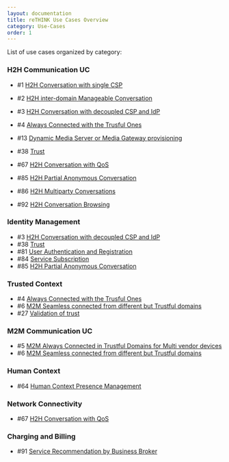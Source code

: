```yaml
---
layout: documentation
title: reTHINK Use Cases Overview
category: Use-Cases
order: 1
---
```


List of use cases organized by category:

### H2H Communication UC

* #1 [H2H Conversation with single CSP](https://github.com/reTHINK-project/use-cases/blob/master/docs/H2H%20Conversation%20with%20single%20CSP.md)

* #2 [H2H inter-domain Manageable Conversation](https://github.com/reTHINK-project/use-cases/blob/master/docs/H2H%20inter-domain%20Manageable%20Conversation.md)

* #3 [H2H Conversation with decoupled CSP and IdP](https://github.com/reTHINK-project/use-cases/blob/master/docs/H2H%20Conversation%20with%20decoupled%20CSP%20and%20IdP.md)

* #4 [Always Connected with the Trusful Ones](https://github.com/reTHINK-project/use-cases/blob/master/docs/Always%20Connected%20with%20the%20Trusful%20Ones.md)

* #13 [Dynamic Media Server or Media Gateway provisioning](https://github.com/reTHINK-project/use-cases/blob/master/docs/Dynamic%20Media%20Server%20or%20Media%20Gateway%20provisioning.md)

* #38 [Trust](https://github.com/reTHINK-project/use-cases/blob/master/docs/Trust.md)

* #67 [H2H Conversation with QoS](https://github.com/reTHINK-project/use-cases/blob/master/docs/H2H%20Conversation%20with%20QoS.md)

* #85 [H2H Partial Anonymous Conversation](https://github.com/reTHINK-project/use-cases/blob/master/docs/H2H%20Partial%20Anonymous%20Conversation.md)

* #86 [H2H Multiparty Conversations](https://github.com/reTHINK-project/use-cases/blob/master/docs/H2H%20Multiparty%20Conversations.md)

* #92 [H2H Conversation Browsing](https://github.com/reTHINK-project/use-cases/blob/master/docs/H2H%20Conversation%20Browsing.md)

### Identity Management

* #3 [H2H Conversation with decoupled CSP and IdP](https://github.com/reTHINK-project/use-cases/blob/master/docs/H2H%20Conversation%20with%20decoupled%20CSP%20and%20IdP.md)
* #38 [Trust](https://github.com/reTHINK-project/use-cases/blob/master/docs/Trust.md)
* #81 [User Authentication and Registration](https://github.com/reTHINK-project/use-cases/blob/master/docs/User%20Authentication%20and%20Registration.md)
* #84 [Service Subscription](https://github.com/reTHINK-project/use-cases/blob/master/docs/Service%20Subscription.md)
* #85 [H2H Partial Anonymous Conversation](https://github.com/reTHINK-project/use-cases/blob/master/docs/H2H%20Partial%20Anonymous%20Conversation.md)

### Trusted Context
* #4 [Always Connected with the Trusful Ones](https://github.com/reTHINK-project/use-cases/blob/master/docs/Always%20Connected%20with%20the%20Trusful%20Ones.md)
* #6 [M2M Seamless connected from different but Trustful domains](https://github.com/reTHINK-project/use-cases/blob/master/docs/M2M%20Seamless%20connected%20from%20different%20but%20Trustful%20domains.md)
* #27 [Validation of trust](https://github.com/reTHINK-project/use-cases/blob/master/docs/Validation%20of%20trust.md)

### M2M Communication UC
* #5 [M2M Always Connected in Trustful Domains for Multi vendor devices](https://github.com/reTHINK-project/use-cases/blob/master/docs/M2M%20Always%20Connected%20in%20Trustful%20Domains%20for%20Multi%20vendor%20devices.md)
* #6 [M2M Seamless connected from different but Trustful domains](https://github.com/reTHINK-project/use-cases/blob/master/docs/M2M%20Seamless%20connected%20from%20different%20but%20Trustful%20domains.md)

### Human Context
* #64 [Human Context Presence Management](https://github.com/reTHINK-project/use-cases/blob/master/docs/Human%20Context%20Presence%20Management.md)

### Network Connectivity
* #67 [H2H Conversation with QoS](https://github.com/reTHINK-project/use-cases/blob/master/docs/H2H%20Conversation%20with%20QoS.md)

### Charging and Billing
* #91 [Service Recommendation by Business Broker](https://github.com/reTHINK-project/use-cases/blob/master/docs/Service%20Recommendation%20by%20Business%20Broker.md)
